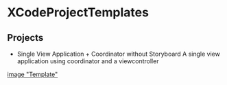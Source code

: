 # XCodeProjectTemplates

## Projects

+ Single View Application + Coordinator without Storyboard
A single view application using coordinator and a viewcontroller

[image "Template"](https://raw.githubusercontent.com/lucask84ever/XCodeProjectTemplates/main/Images/Single%20View%20%2B%20Coordinator%20without%20Storyboard.png?token=GHSAT0AAAAAABYO7JDJ64HTULBN2ZLPBLESYYXUXTQ)
